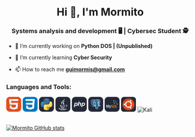 <h1 align="center">Hi 👋, I'm Mormito</h1>
<h3 align="center">Systems analysis and development 🖥️ | Cybersec Student 🕵️</h3>

- 🔭 I’m currently working on **Python DOS | (Unpublished)**

- 🌱 I’m currently learning **Cyber Security**

- 📫 How to reach me **guimormis@gmail.com**

<h3 align="left">Languages and Tools:</h3>
<p align="left">
<img src="https://raw.githubusercontent.com/tandpfun/skill-icons/65dea6c4eaca7da319e552c09f4cf5a9a8dab2c8/icons/HTML.svg" alt="HTML5" width="40" height="40">  
<img src="https://raw.githubusercontent.com/tandpfun/skill-icons/65dea6c4eaca7da319e552c09f4cf5a9a8dab2c8/icons/CSS.svg" alt="CSS" width="40" height="40">
<img src="https://raw.githubusercontent.com/tandpfun/skill-icons/65dea6c4eaca7da319e552c09f4cf5a9a8dab2c8/icons/Python-Dark.svg" alt="Python" width="40" height="40">
<img src="https://raw.githubusercontent.com/tandpfun/skill-icons/65dea6c4eaca7da319e552c09f4cf5a9a8dab2c8/icons/Java-Dark.svg" alt="Java" width="40" height="40">
<img src="https://raw.githubusercontent.com/tandpfun/skill-icons/65dea6c4eaca7da319e552c09f4cf5a9a8dab2c8/icons/PHP-Dark.svg" alt="PHP" width="40" height="40">
<img src="https://raw.githubusercontent.com/tandpfun/skill-icons/65dea6c4eaca7da319e552c09f4cf5a9a8dab2c8/icons/PostgreSQL-Dark.svg" alt="PostgresQL" width="40" height="40">
<img src="https://raw.githubusercontent.com/tandpfun/skill-icons/65dea6c4eaca7da319e552c09f4cf5a9a8dab2c8/icons/MySQL-Dark.svg" alt="MySQL" width="40" height="40">
<img src="https://raw.githubusercontent.com/tandpfun/skill-icons/65dea6c4eaca7da319e552c09f4cf5a9a8dab2c8/icons/Ubuntu-Dark.svg" alt="Ubuntu" width="40" height="40">
<img src="https://raw.githubusercontent.com/tandpfun/skill-icons/65dea6c4eaca7da319e552c09f4cf5a9a8dab2c8/icons/Kali-Dark.svg" alt="Kali" width="40" height="40">
</p>

<br>

<a href="https://github.com/anuraghazra/github-readme-stats">
<img align="center" src="https://github-readme-stats.vercel.app/api?username=Mormito&show_icons=true&theme=transparent" alt="Mormito GitHub stats">
</a>

[comment]: <> (<a href="https://github.com/anuraghazra/github-readme-stats"> )
[comment]: <> (<img height=195 align="center" src="https://github-readme-stats.vercel.app/api/top-langs/?username=Mormito&layout=compact&theme=transparent" alt="Top Languages">)
[comment]: <> (</a>)


